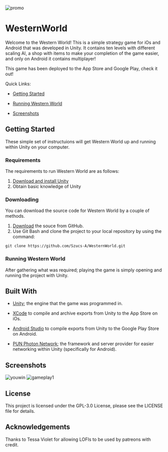 ![promo](https://user-images.githubusercontent.com/35391412/49332242-a3a1bf80-f577-11e8-8f9d-bea074eaa7dc.png)
# WesternWorld
Welcome to the Western World! This is a simple strategy game for iOs and Android that was developed in Unity. It contains ten levels with different scaling AI, a shop with items to make your completion of the game easier, and only on Android it contains multiplayer!

This game has been deployed to the App Store and Google Play, check it out!

Quick Links:
- [Getting Started](#Getting-Started)

- [Running Western World](#Running-Western-World)
 
- [Screenshots](#Screenshots)

## Getting Started
These simple set of instructuions will get Western World up and running within Unity on your computer.

### Requirements
The requirements to run Western World are as follows:
  1. [Download and install Unity](https://unity3d.com/)
  2. Obtain basic knowledge of Unity
  
### Downloading
You can download the source code for Western World by a couple of methods.
  1. [Download](https://github.com/Szucs-A/WesternWorld/archive/master.zip) the souce from GitHub.  
  2. Use Git Bash and clone the project to your local repository by using the command:
  ```
  git clone https://github.com/Szucs-A/WesternWorld.git
  ```

### Running Western World
After gathering what was required; playing the game is simply opening and running the project with Unity.

## Built With
- [Unity](https://unity3d.com/); the engine that the game was programmed in.

- [XCode](https://developer.apple.com/xcode/) to compile and archive exports from Unity to the App Store on iOs.

- [Android Studio](https://developer.android.com/studio/) to compile exports from Unity to the Google Play Store on Android.

- [PUN Photon Network](https://www.photonengine.com/en/pun); the framework and server provider for easier networking within Unity (specifically for Android).

## Screenshots
![youwin](https://user-images.githubusercontent.com/35391412/49332261-19a62680-f578-11e8-856a-32fbdcc368b4.png)
![gameplay1](https://user-images.githubusercontent.com/35391412/49332262-19a62680-f578-11e8-8575-5f7dfaaaca67.png)

## License
This project is licensed under the GPL-3.0 License, please see the LICENSE file for details.

## Acknowledgements
Thanks to Tessa Violet for allowing LOFIs to be used by patreons with credit.
